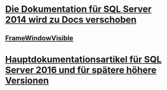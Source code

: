 # [Die Dokumentation für SQL Server 2014 wird zu Docs verschoben](docs-sql-server-2014-from-msdn.md)

## [FrameWindowVisible](relational-databases/sqltoolsvsnativehelpers-framewindowvisible.md)

# [Hauptdokumentationsartikel für SQL Server 2016 und für spätere höhere Versionen](https://docs.microsoft.com/sql/?view=sql-server-2016)

